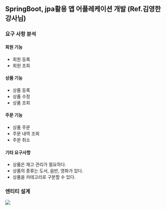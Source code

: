 ## SpringBoot, jpa활용 앱 어플레케이션 개발 (Ref.김영한 강사님)

### 요구 사항 분석

#### 회원 기능
- 회원 등록
- 회원 조회

#### 상품 기능
- 상품 등록
- 상품 수정
- 상품 조회

#### 주문 기능
- 상품 주문
- 주문 내역 조회
- 주문 취소

#### 기타 요구사항
- 상품은 재고 관리가 필요하다.
- 상품의 종류는 도서, 음반, 영화가 있다.
- 상품을 카테고리로 구분할 수 있다.

### 엔티티 설계
<img src="https://user-images.githubusercontent.com/69130921/113600364-de9deb80-967a-11eb-9e7d-3c0fb6477fdf.png">

